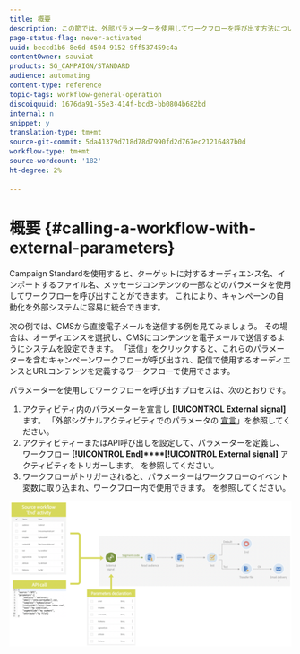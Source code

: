 ```yaml
---
title: 概要
description: この節では、外部パラメーターを使用してワークフローを呼び出す方法について詳しく説明します。
page-status-flag: never-activated
uuid: beccd1b6-8e6d-4504-9152-9ff537459c4a
contentOwner: sauviat
products: SG_CAMPAIGN/STANDARD
audience: automating
content-type: reference
topic-tags: workflow-general-operation
discoiquuid: 1676da91-55e3-414f-bcd3-bb0804b682bd
internal: n
snippet: y
translation-type: tm+mt
source-git-commit: 5da41379d718d78d7990fd2d767ec21216487b0d
workflow-type: tm+mt
source-wordcount: '182'
ht-degree: 2%

---
```



# 概要 {#calling-a-workflow-with-external-parameters}

Campaign Standardを使用すると、ターゲットに対するオーディエンス名、インポートするファイル名、メッセージコンテンツの一部などのパラメータを使用してワークフローを呼び出すことができます。 これにより、キャンペーンの自動化を外部システムに容易に統合できます。

次の例では、CMSから直接電子メールを送信する例を見てみましょう。 その場合は、オーディエンスを選択し、CMSにコンテンツを電子メールで送信するようにシステムを設定できます。 「送信」をクリックすると、これらのパラメーターを含むキャンペーンワークフローが呼び出され、配信で使用するオーディエンスとURLコンテンツを定義するワークフローで使用できます。

パラメーターを使用してワークフローを呼び出すプロセスは、次のとおりです。

1. アクティビティ内のパラメーターを宣言し **[!UICONTROL External signal]** ます。 「外部シグナルアクティビティでのパラメータの [宣言](../../automating/using/declaring-parameters-external-signal.md)」を参照してください。
1. アクティビティーまたはAPI呼び出しを設定して、パラメーターを定義し、ワークフロー **[!UICONTROL End]****[!UICONTROL External signal]** アクティビティをトリガーします。 [](../../automating/using/defining-parameters-calling-workflow.md)を参照してください。
1. ワークフローがトリガーされると、パラメーターはワークフローのイベント変数に取り込まれ、ワークフロー内で使用できます。 [](../../automating/using/customizing-workflow-external-parameters.md) を参照してください。

![](assets/extsignal_process.png)
